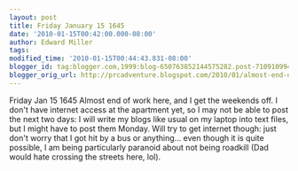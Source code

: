 ```yaml
---
layout: post
title: Friday January 15 1645
date: '2010-01-15T00:42:00.000-08:00'
author: Edward Miller
tags: 
modified_time: '2010-01-15T00:44:43.831-08:00'
blogger_id: tag:blogger.com,1999:blog-650763852144575282.post-7109109949155489102
blogger_orig_url: http://prcadventure.blogspot.com/2010/01/almost-end-of-work-here-and-i-get.html
---
```


Friday Jan 15 1645
Almost end of work here, and I get the weekends off. I don't have internet access at the apartment yet, so I may not be able to post the next two days: I will write my blogs like usual on my laptop into text files, but I might have to post them Monday. Will try to get internet though: just don't worry that I got hit by a bus or anything... even though it is quite possible, I am being particularly paranoid about not being roadkill (Dad would hate crossing the streets here, lol).
